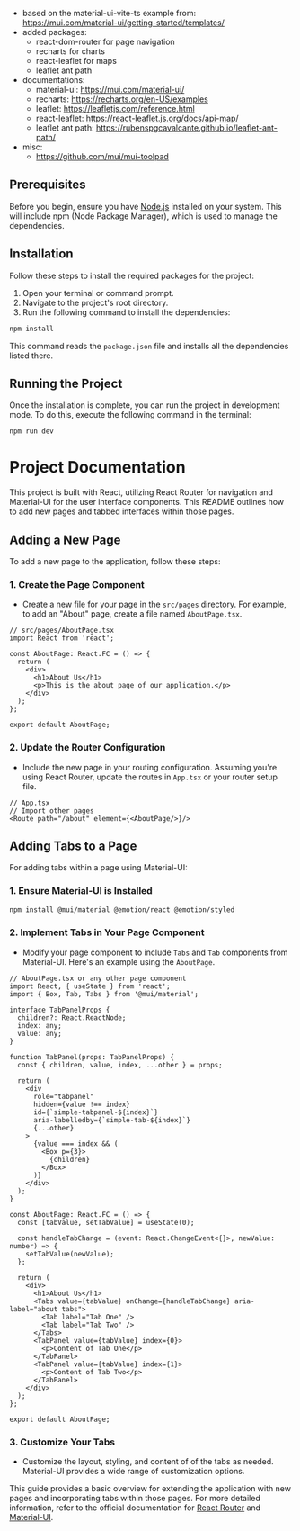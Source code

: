 - based on the material-ui-vite-ts example from: https://mui.com/material-ui/getting-started/templates/
- added packages:
    - react-dom-router for page navigation
    - recharts for charts
    - react-leaflet for maps
    - leaflet ant path
- documentations:
    - material-ui: https://mui.com/material-ui/
    - recharts: https://recharts.org/en-US/examples
    - leaflet: https://leafletjs.com/reference.html
    - react-leaflet: https://react-leaflet.js.org/docs/api-map/
    - leaflet ant path: https://rubenspgcavalcante.github.io/leaflet-ant-path/
- misc:
    - https://github.com/mui/mui-toolpad


## Prerequisites

Before you begin, ensure you have [Node.js](https://nodejs.org/) installed on your system. This will include npm (Node Package Manager), which is used to manage the dependencies.

## Installation

Follow these steps to install the required packages for the project:

1. Open your terminal or command prompt.
2. Navigate to the project's root directory.
3. Run the following command to install the dependencies:

```bash
npm install
```

This command reads the `package.json` file and installs all the dependencies listed there.

## Running the Project

Once the installation is complete, you can run the project in development mode. To do this, execute the following command in the terminal:

```bash
npm run dev
```

# Project Documentation

This project is built with React, utilizing React Router for navigation and Material-UI for the user interface components. This README outlines how to add new pages and tabbed interfaces within those pages.

## Adding a New Page

To add a new page to the application, follow these steps:

### 1. Create the Page Component

- Create a new file for your page in the `src/pages` directory. For example, to add an "About" page, create a file named `AboutPage.tsx`.

```tsx
// src/pages/AboutPage.tsx
import React from 'react';

const AboutPage: React.FC = () => {
  return (
    <div>
      <h1>About Us</h1>
      <p>This is the about page of our application.</p>
    </div>
  );
};

export default AboutPage;
```

### 2. Update the Router Configuration

- Include the new page in your routing configuration. Assuming you're using React Router, update the routes in `App.tsx` or your router setup file.

```tsx
// App.tsx
// Import other pages
<Route path="/about" element={<AboutPage/>}/>
```

## Adding Tabs to a Page

For adding tabs within a page using Material-UI:

### 1. Ensure Material-UI is Installed

```bash
npm install @mui/material @emotion/react @emotion/styled
```

### 2. Implement Tabs in Your Page Component

- Modify your page component to include `Tabs` and `Tab` components from Material-UI. Here's an example using the `AboutPage`.

```tsx
// AboutPage.tsx or any other page component
import React, { useState } from 'react';
import { Box, Tab, Tabs } from '@mui/material';

interface TabPanelProps {
  children?: React.ReactNode;
  index: any;
  value: any;
}

function TabPanel(props: TabPanelProps) {
  const { children, value, index, ...other } = props;

  return (
    <div
      role="tabpanel"
      hidden={value !== index}
      id={`simple-tabpanel-${index}`}
      aria-labelledby={`simple-tab-${index}`}
      {...other}
    >
      {value === index && (
        <Box p={3}>
          {children}
        </Box>
      )}
    </div>
  );
}

const AboutPage: React.FC = () => {
  const [tabValue, setTabValue] = useState(0);

  const handleTabChange = (event: React.ChangeEvent<{}>, newValue: number) => {
    setTabValue(newValue);
  };

  return (
    <div>
      <h1>About Us</h1>
      <Tabs value={tabValue} onChange={handleTabChange} aria-label="about tabs">
        <Tab label="Tab One" />
        <Tab label="Tab Two" />
      </Tabs>
      <TabPanel value={tabValue} index={0}>
        <p>Content of Tab One</p>
      </TabPanel>
      <TabPanel value={tabValue} index={1}>
        <p>Content of Tab Two</p>
      </TabPanel>
    </div>
  );
};

export default AboutPage;
```

### 3. Customize Your Tabs

- Customize the layout, styling, and content of of the tabs as needed. Material-UI provides a wide range of customization options.

This guide provides a basic overview for extending the application with new pages and incorporating tabs within those pages. For more detailed information, refer to the official documentation for [React Router](https://reactrouter.com/web/guides/quick-start) and [Material-UI](https://mui.com/components/tabs/).